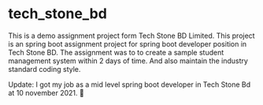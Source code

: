 # tech_stone_bd
This is a demo assignment project form Tech Stone BD Limited.
This project is an spring boot assignment project for spring boot developer position in Tech Stone BD. The assignment was to to create a sample student management system within 2 days of time. And also maintain the industry standard coding style.


Update: I got my job as a mid level spring boot developer in Tech Stone Bd at 10 november 2021. 🙂 
